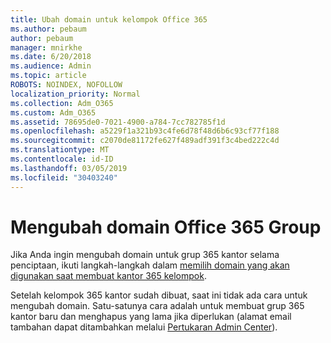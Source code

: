 ```yaml
---
title: Ubah domain untuk kelompok Office 365
ms.author: pebaum
author: pebaum
manager: mnirkhe
ms.date: 6/20/2018
ms.audience: Admin
ms.topic: article
ROBOTS: NOINDEX, NOFOLLOW
localization_priority: Normal
ms.collection: Adm_O365
ms.custom: Adm_O365
ms.assetid: 78695de0-7021-4900-a784-7cc782785f1d
ms.openlocfilehash: a5229f1a321b93c4fe6d78f48d6b6c93cf77f188
ms.sourcegitcommit: c2070de81172fe627f489adf391f3c4bed222c4d
ms.translationtype: MT
ms.contentlocale: id-ID
ms.lasthandoff: 03/05/2019
ms.locfileid: "30403240"
---
```

# <a name="change-the-domain-for-office-365-group"></a>Mengubah domain Office 365 Group

Jika Anda ingin mengubah domain untuk grup 365 kantor selama penciptaan, ikuti langkah-langkah dalam [memilih domain yang akan digunakan saat membuat kantor 365 kelompok](https://support.office.com/article/7cf5655d-e523-4bc3-a93b-3ccebf44a01a.aspx).
  
Setelah kelompok 365 kantor sudah dibuat, saat ini tidak ada cara untuk mengubah domain. Satu-satunya cara adalah untuk membuat grup 365 kantor baru dan menghapus yang lama jika diperlukan (alamat email tambahan dapat ditambahkan melalui [Pertukaran Admin Center](https://outlook.office365.com/ecp.aspx)).
